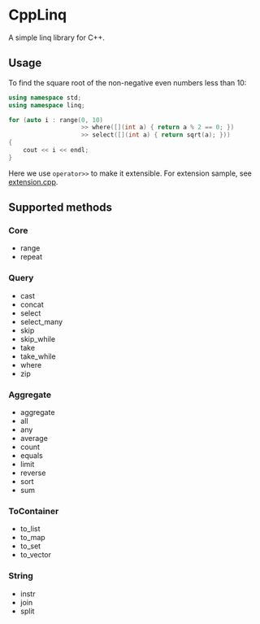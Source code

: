 # CppLinq
A simple linq library for C++.
## Usage
To find the square root of the non-negative even numbers less than 10:
``` c++
using namespace std;
using namespace linq;

for (auto i : range(0, 10)
                    >> where([](int a) { return a % 2 == 0; })
                    >> select([](int a) { return sqrt(a); }))
{
    cout << i << endl;
}
```
Here we use `operator>>` to make it extensible.
For extension sample, see [extension.cpp](test/extension.cpp).
## Supported methods
### Core
* range
* repeat
### Query
* cast
* concat
* select
* select_many
* skip
* skip_while
* take
* take_while
* where
* zip
### Aggregate
* aggregate
* all
* any
* average
* count
* equals
* limit
* reverse
* sort
* sum
### ToContainer
* to_list
* to_map
* to_set
* to_vector
### String
* instr
* join
* split
